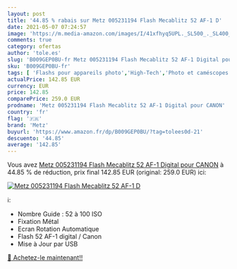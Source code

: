 ```yaml
---
layout: post
title: '44.85 % rabais sur Metz 005231194 Flash Mecablitz 52 AF-1 D'
date: 2021-05-07 07:24:57
image: 'https://m.media-amazon.com/images/I/41xfhyq5UPL._SL500_._SL400_.jpg'
comments: true
category: ofertas
author: 'tole.es'
slug: 'B009GEP0BU-fr Metz 005231194 Flash Mecablitz 52 AF-1 Digital pour CANON'
sku: 'B009GEP0BU-fr'
tags: [ 'Flashs pour appareils photo','High-Tech','Photo et caméscopes','metz', ]
actualPrice: 142.85 EUR
currency: EUR
price: 142.85
comparePrice: 259.0 EUR
prodname: 'Metz 005231194 Flash Mecablitz 52 AF-1 Digital pour CANON'
country: 'fr'
flag: '🇫🇷'
brand: 'Metz'
buyurl: 'https://www.amazon.fr/dp/B009GEP0BU/?tag=tolees0d-21'
descuento: '44.85'
average: '142.85'
---
```


Vous avez [Metz 005231194 Flash Mecablitz 52 AF-1 Digital pour CANON](https://www.amazon.fr/dp/B009GEP0BU/?tag=tolees0d-21)  à  44.85 % de réduction, prix final  142.85 EUR (original: 259.0 EUR) ici:

[![Metz 005231194 Flash Mecablitz 52 AF-1 D](https://m.media-amazon.com/images/I/41xfhyq5UPL._SL500_._SL400_.jpg)](https://www.amazon.fr/dp/B009GEP0BU/?tag=tolees0d-21)

ℹ️:

- Nombre Guide : 52 à 100 ISO
- Fixation Métal
- Ecran Rotation Automatique
- Flash 52 AF-1 digital / Canon
- Mise à Jour par USB

[🛒 Achetez-le maintenant!!](https://www.amazon.fr/dp/B009GEP0BU/?tag=tolees0d-21)
